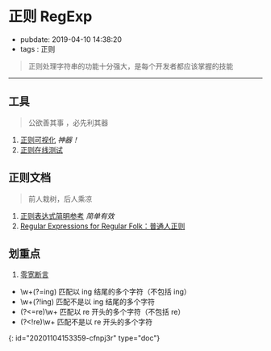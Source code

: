 # 正则 RegExp

- pubdate: 2019-04-10 14:38:20
- tags : 正则

> 正则处理字符串的功能十分强大，是每个开发者都应该掌握的技能

---

## 工具

> 公欲善其事 ，必先利其器

1. [正则可视化](https://regexper.com/#%28.*%29%28123%5C%2F123%28%3F%3D123%29%29.*%24) _神器！_
2. [正则在线测试](https://c.runoob.com/front-end/854)

## 正则文档

> 前人栽树，后人乘凉

1. [正则表达式简明参考](https://www.kancloud.cn/thinkphp/regex-guide/43534) _简单有效_
2. [Regular Expressions for Regular Folk：普通人正则](https://refrf.shreyasminocha.me/)

## 划重点

1. [零宽断言](https://www.kancloud.cn/thinkphp/regex-guide/43532)

- \w+(?=ing) 匹配以 ing 结尾的多个字符（不包括 ing）
- \w+(?!ing) 匹配不是以 ing 结尾的多个字符
- (?<=re)\w+ 匹配以 re 开头的多个字符（不包括 re）
- (?<!re)\w+ 匹配不是以 re 开头的多个字符


{: id="20201104153359-cfnpj3r" type="doc"}
